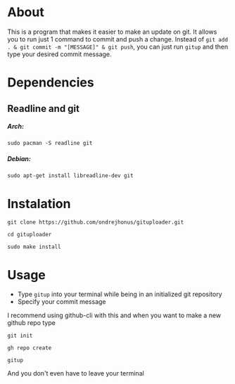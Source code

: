 # About
This is a program that makes it easier to make an update on git.
It allows you to run just 1 command to commit and push a change. 
Instead of ```git add . & git commit -m "[MESSAGE]" & git push```, 
you can just run ```gitup``` and then type your desired commit message.

# Dependencies
## Readline and git
##### Arch: 
    sudo pacman -S readline git
##### Debian: 
    sudo apt-get install libreadline-dev git

# Instalation
```
git clone https://github.com/ondrejhonus/gituploader.git

cd gituploader

sudo make install
```

# Usage
- Type ```gitup``` into your terminal while being in an initialized git repository
- Specify your commit message

I recommend using github-cli with this and when you want to make a new github repo type

    git init

    gh repo create

    gitup

And you don't even have to leave your terminal